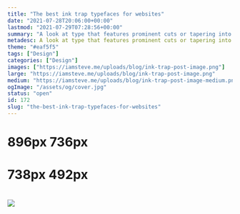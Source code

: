 ```yaml
---
title: "The best ink trap typefaces for websites"
date: "2021-07-28T20:06:00+00:00"
lastmod: "2021-07-29T07:28:56+00:00"
summary: "A look at type that features prominent cuts or tapering into the type and a variety of recommendations you can use in your designs."
metadesc: A look at type that features prominent cuts or tapering into the type and a variety of recommendations you can use in your designs."
theme: "#eaf5f5"
tags: ["Design"]
categories: ["Design"]
images: ["https://iamsteve.me/uploads/blog/ink-trap-post-image.png"]
large: "https://iamsteve.me/uploads/blog/ink-trap-post-image.png"
medium: "https://iamsteve.me/uploads/blog/ink-trap-post-image-medium.png"
ogImage: "/assets/og/cover.jpg"
status: "open"
id: 172
slug: "the-best-ink-trap-typefaces-for-websites"
---
```


# 896px 736px
# 738px 492px
# <img src="￼" srcset="￼ 832w, ￼ 1664w" />
